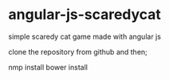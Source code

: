 angular-js-scaredycat
=====================

simple scaredy cat game made with angular js

clone the repository from github and then;

nmp install bower install
